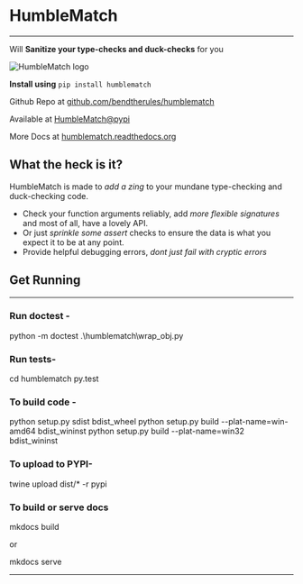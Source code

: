 # HumbleMatch 
--------------
Will **Sanitize your type-checks and duck-checks** for you

![HumbleMatch logo](http://humblematch.readthedocs.org/en/latest/img/logo_medium.png "Yeah, I took that pic :)")

**Install using**
`pip install humblematch`

Github Repo at [github.com/bendtherules/humblematch](http://github.com/bendtherules/humblematch)

Available at [HumbleMatch@pypi](https://pypi.python.org/pypi/humblematch)

More Docs at [humblematch.readthedocs.org](http://humblematch.readthedocs.org/en/latest/) 

## What the heck is it?

HumbleMatch is made to *add a zing* to your mundane type-checking and duck-checking code.

* Check your function arguments reliably, add *more flexible signatures* and most of all, have a lovely API.
* Or just *sprinkle some assert* checks to ensure the data is what you expect it to be at any point.
* Provide helpful debugging errors, *dont just fail with cryptic errors*


## Get Running
--------------

### Run doctest -

python -m doctest .\humblematch\wrap_obj.py

### Run tests-
cd humblematch
py.test

### To build code - 

python setup.py sdist bdist_wheel
python setup.py build --plat-name=win-amd64 bdist_wininst
python setup.py build --plat-name=win32 bdist_wininst

### To upload to PYPI-

twine upload dist/* -r pypi

### To build or serve docs

mkdocs build

or

mkdocs serve

-----
